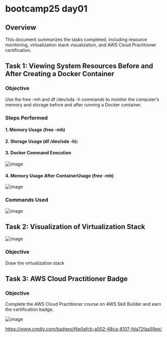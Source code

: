 # bootcamp25 day01

## Overview

This document summarizes the tasks completed, including resource monitoring, virtualization stack visualization, and AWS Cloud Practitioner certification.

## Task 1: Viewing System Resources Before and After Creating a Docker Container

### Objective

Use the free -mh and df /dev/sda -h commands to monitor the computer’s memory and storage before and after running a Docker container.

### Steps Performed

#### 1. Memory Usage (free -mh)
#### 2. Storage Usage (df /dev/sda -h):
#### 3. Docker Command Execution
![image](https://github.com/user-attachments/assets/ed56f3a4-59bc-4565-98b5-2c64ae963833)

#### 4. Memory Usage After ContainerUsage (free -mh)
![image](https://github.com/user-attachments/assets/73ed546c-eb4e-4b20-aa21-3389ef16c8b6)

### Commands Used
![image](https://github.com/user-attachments/assets/ba14b575-b7ed-424e-873f-6468be2cb88f)

## Task 2: Visualization of Virtualization Stack
![image](https://github.com/user-attachments/assets/50c96743-6398-4b24-ac23-92f903fb03de)

### Objective

Draw the virtualization stack

## Task 3: AWS Cloud Practitioner Badge

### Objective

Complete the AWS Cloud Practitioner course on AWS Skill Builder and earn the certification badge.

![image](https://github.com/user-attachments/assets/0d4d3e09-bd96-4f24-b07a-a80a773b3804)

https://www.credly.com/badges/f4e0afcb-a002-48ca-8107-fda72faa59ee/
